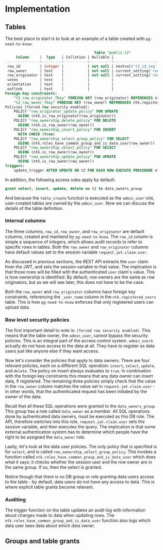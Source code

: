 
# Implementation

## Tables

The best place to start is to look at an example of a table created with `pg-need-to-know`:

```sql
                                         Table "public.t2"
     Column     |  Type   | Collation | Nullable |                     Default
----------------+---------+-----------+----------+-------------------------------------------------
 row_id         | integer |           | not null | nextval('t2_id_seq'::regclass)
 row_owner      | text    |           | not null | current_setting('request.jwt.claim.user'::text)
 row_originator | text    |           | not null | current_setting('request.jwt.claim.user'::text)
 votes          | text    |           |          |
 orientation    | text    |           |          |
 outlook        | text    |           |          |
Foreign-key constraints:
    "t2_row_originator_fkey" FOREIGN KEY (row_originator) REFERENCES ntk.registered_users(_user_name)
    "t2_row_owner_fkey" FOREIGN KEY (row_owner) REFERENCES ntk.registered_users(_user_name)
Policies (forced row security enabled):
    POLICY "row_originator_update_policy" FOR UPDATE
      USING (ntk.is_row_originator(row_originator))
    POLICY "row_ownership_delete_policy" FOR DELETE
      USING (ntk.is_row_owner(row_owner))
    POLICY "row_ownership_insert_policy" FOR INSERT
      WITH CHECK (true)
    POLICY "row_ownership_select_group_policy" FOR SELECT
      USING (ntk.roles_have_common_group_and_is_data_user(row_owner))
    POLICY "row_ownership_select_policy" FOR SELECT
      USING (ntk.is_row_owner(row_owner))
    POLICY "row_ownership_update_policy" FOR UPDATE
      USING (ntk.is_row_owner(row_owner))
Triggers:
    update_trigger AFTER UPDATE ON t2 FOR EACH ROW EXECUTE PROCEDURE ntk.log_data_update()
```

In addition, the following access rules apply by default:

```sql
grant select, insert, update, delete on t2 to data_owners_group
```

And because the `table_create` function is executed as the `admin_user` role, user-created tables are owned by the `admin_user`. Now we can discuss the details of the table definition.

### Internal columns

The three columns, `row_id`, `row_owner`, and `row_originator` are default columns, created and maintend by `pg-need-to-know`. The `row_id` column is simple a sequence of integers, which allows audit records to refer to specific rows in tables. Both the `row_owner` and `row_originator` columns have default values set to the session variable `request.jwt.claim.user`.

As discussed in previous sections, the REST API extracts the `user` claim from the JWT, and sets the session variable to that value. The implication is that those rows will be filled with the authenticated `user` claim's value. This is how ownership is identified. By default, row owners are the same as row originators, but as we will see later, this does not have to be the case.

Both the `row_owner` and `row_originator` columns have foreign key constraints, referencing the `_user_name` column in the `ntk.registered_users` table. This is how `pg-need-to-know` enforces that only registered users can upload data.

### Row level security policies

The first important detail to note is: `(forced row security enabled)`. This means that the table owner, the `admin_user`, cannot bypass the security policies. This is an integral part of the access control system. `admin_user`s actually do not have access to the data at all. They have to register as data users just like anyone else if they want access.

Now let's consider the policies that apply to data owners. There are four relevant policies, each on a different SQL operation: `insert`, `select`, `update`, and `delete`. The policy on insert always evaluates to `true`. In combination with the foreign key constraints this means that any data owner can insert data, if registered. The remaining three policies simply check that the value in the `row_owner` column matches the value set in `request.jwt.claim.user` - in other words, that the authenticated request has been initiated by the owner of the data.

Recall that all these SQL operations were granted to the `data_owners_group`. This group has a role called `data_owner` as a member. All SQL operations done by authenticated data owners, must be executed as this DB role. The API, therefore switches into this role, `request.jwt.claim.user` sets the session variable, and then executes the query. The implication is that some external authentication system has to determine which people have the right to be assigned the `data_owner` role.

Lastly, let's look at the data user policies. The only policy that is specified is for `select`, and is called `row_ownership_select_group_policy`. This invokes a function called `ntk.roles_have_common_group_and_is_data_user` which does what it says: it checks whether the session user and the row owner are in the same group. If so, then the select is granted.

Notice though that there is no DB group or role granting data users access to the table - by default, data users do not have any access to data. This is where explicit table grants become relevant.

### Auditing

The trigger function on the table updates an audit log with information about changes made to data when updating rows. The `ntk.roles_have_common_group_and_is_data_user` function also logs which data user sees data about which data owner.

## Groups and table grants



